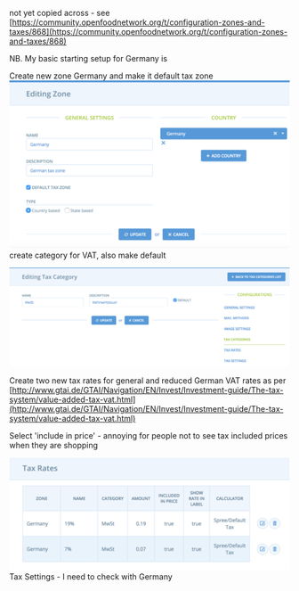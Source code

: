 not yet copied across - see [https://community.openfoodnetwork.org/t/configuration-zones-and-taxes/868](https://community.openfoodnetwork.org/t/configuration-zones-and-taxes/868)

NB. My basic starting setup for Germany is

Create new zone Germany and make it default tax zone ![](/assets/germantaxzone.png)create category for VAT, also make default

![](/assets/germntaxcategory.png)

Create two new tax rates for general and reduced German VAT rates as per [http://www.gtai.de/GTAI/Navigation/EN/Invest/Investment-guide/The-tax-system/value-added-tax-vat.html](http://www.gtai.de/GTAI/Navigation/EN/Invest/Investment-guide/The-tax-system/value-added-tax-vat.html)

Select 'include in price' - annoying for people not to see tax included prices when they are shopping

![](/assets/germanytaxrates.png)Tax Settings - I need to check with Germany



